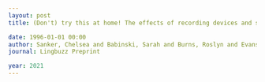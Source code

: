 ```yaml
---
layout: post
title: (Don't) try this at home! The effects of recording devices and software on phonetic analysis

date: 1996-01-01 00:00
author: Sanker, Chelsea and Babinski, Sarah and Burns, Roslyn and Evans, Marisha and Kim, Juhyae and Smith, Slater and Weber, Natalie and Bowern, Claire
journal: Lingbuzz Preprint

year: 2021
---
```



